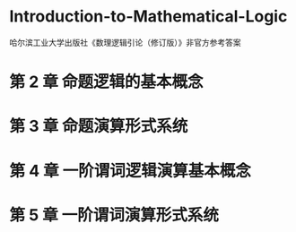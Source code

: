 # Introduction-to-Mathematical-Logic
哈尔滨工业大学出版社《数理逻辑引论（修订版）》非官方参考答案

# 第 2 章  命题逻辑的基本概念
# 第 3 章  命题演算形式系统
# 第 4 章  一阶谓词逻辑演算基本概念
# 第 5 章  一阶谓词演算形式系统